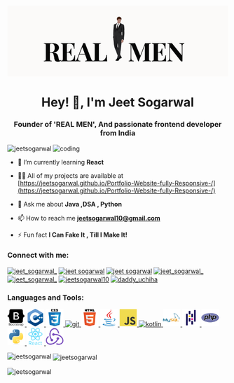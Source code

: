 ![MasterHead](https://github.com/jeetsogarwal/jeetsogarwal/blob/main/Screenshot%202023-01-02%20at%207.11.17%20PM.png?raw=true)

<h1 align="center">Hey! 👋, I'm Jeet Sogarwal</h1>
<h3 align="center">Founder of 'REAL MEN', And passionate frontend developer from India</h3>
<img align="right" alt="coding" width="400" src="https://github.com/jeetsogarwal/jeetsogarwal/blob/main/f.gif”>

<p align="left"> <img src="https://komarev.com/ghpvc/?username=jeetsogarwal&label=Profile%20views&color=0e75b6&style=flat" alt="jeetsogarwal" /> </p>

- 🌱 I’m currently learning **React**

- 👨‍💻 All of my projects are available at [https://jeetsogarwal.github.io/Portfolio-Website-fully-Responsive-/](https://jeetsogarwal.github.io/Portfolio-Website-fully-Responsive-/)

- 💬 Ask me about **Java ,DSA , Python**

- 📫 How to reach me **jeetsogarwal10@gmail.com**

- ⚡ Fun fact **I Can Fake It , Till I Make It!**

<h3 align="left">Connect with me:</h3>
<p align="left">
<a href="https://twitter.com/jeet_sogarwal_" target="blank"><img align="center" src="https://raw.githubusercontent.com/rahuldkjain/github-profile-readme-generator/master/src/images/icons/Social/twitter.svg" alt="jeet_sogarwal_" height="30" width="40" /></a>
<a href="https://linkedin.com/in/jeet sogarwal" target="blank"><img align="center" src="https://raw.githubusercontent.com/rahuldkjain/github-profile-readme-generator/master/src/images/icons/Social/linked-in-alt.svg" alt="jeet sogarwal" height="30" width="40" /></a>
<a href="https://fb.com/jeet sogarwal" target="blank"><img align="center" src="https://raw.githubusercontent.com/rahuldkjain/github-profile-readme-generator/master/src/images/icons/Social/facebook.svg" alt="jeet sogarwal" height="30" width="40" /></a>
<a href="https://instagram.com/jeet_sogarwal_" target="blank"><img align="center" src="https://raw.githubusercontent.com/rahuldkjain/github-profile-readme-generator/master/src/images/icons/Social/instagram.svg" alt="jeet_sogarwal_" height="30" width="40" /></a>
<a href="https://www.codechef.com/users/jeet_sogarwal_" target="blank"><img align="center" src="https://cdn.jsdelivr.net/npm/simple-icons@3.1.0/icons/codechef.svg" alt="jeet_sogarwal_" height="30" width="40" /></a>
<a href="https://www.leetcode.com/jeetsogarwal10" target="blank"><img align="center" src="https://raw.githubusercontent.com/rahuldkjain/github-profile-readme-generator/master/src/images/icons/Social/leet-code.svg" alt="jeetsogarwal10" height="30" width="40" /></a>
<a href="https://discord.gg/daddy_uchiha" target="blank"><img align="center" src="https://raw.githubusercontent.com/rahuldkjain/github-profile-readme-generator/master/src/images/icons/Social/discord.svg" alt="daddy_uchiha" height="30" width="40" /></a>
</p>

<h3 align="left">Languages and Tools:</h3>
<p align="left"> <a href="https://getbootstrap.com" target="_blank" rel="noreferrer"> <img src="https://raw.githubusercontent.com/devicons/devicon/master/icons/bootstrap/bootstrap-plain-wordmark.svg" alt="bootstrap" width="40" height="40"/> </a> <a href="https://www.w3schools.com/cpp/" target="_blank" rel="noreferrer"> <img src="https://raw.githubusercontent.com/devicons/devicon/master/icons/cplusplus/cplusplus-original.svg" alt="cplusplus" width="40" height="40"/> </a> <a href="https://www.w3schools.com/css/" target="_blank" rel="noreferrer"> <img src="https://raw.githubusercontent.com/devicons/devicon/master/icons/css3/css3-original-wordmark.svg" alt="css3" width="40" height="40"/> </a> <a href="https://git-scm.com/" target="_blank" rel="noreferrer"> <img src="https://www.vectorlogo.zone/logos/git-scm/git-scm-icon.svg" alt="git" width="40" height="40"/> </a> <a href="https://www.w3.org/html/" target="_blank" rel="noreferrer"> <img src="https://raw.githubusercontent.com/devicons/devicon/master/icons/html5/html5-original-wordmark.svg" alt="html5" width="40" height="40"/> </a> <a href="https://www.java.com" target="_blank" rel="noreferrer"> <img src="https://raw.githubusercontent.com/devicons/devicon/master/icons/java/java-original.svg" alt="java" width="40" height="40"/> </a> <a href="https://developer.mozilla.org/en-US/docs/Web/JavaScript" target="_blank" rel="noreferrer"> <img src="https://raw.githubusercontent.com/devicons/devicon/master/icons/javascript/javascript-original.svg" alt="javascript" width="40" height="40"/> </a> <a href="https://kotlinlang.org" target="_blank" rel="noreferrer"> <img src="https://www.vectorlogo.zone/logos/kotlinlang/kotlinlang-icon.svg" alt="kotlin" width="40" height="40"/> </a> <a href="https://www.mysql.com/" target="_blank" rel="noreferrer"> <img src="https://raw.githubusercontent.com/devicons/devicon/master/icons/mysql/mysql-original-wordmark.svg" alt="mysql" width="40" height="40"/> </a> <a href="https://pandas.pydata.org/" target="_blank" rel="noreferrer"> <img src="https://raw.githubusercontent.com/devicons/devicon/2ae2a900d2f041da66e950e4d48052658d850630/icons/pandas/pandas-original.svg" alt="pandas" width="40" height="40"/> </a> <a href="https://www.php.net" target="_blank" rel="noreferrer"> <img src="https://raw.githubusercontent.com/devicons/devicon/master/icons/php/php-original.svg" alt="php" width="40" height="40"/> </a> <a href="https://www.python.org" target="_blank" rel="noreferrer"> <img src="https://raw.githubusercontent.com/devicons/devicon/master/icons/python/python-original.svg" alt="python" width="40" height="40"/> </a> <a href="https://reactjs.org/" target="_blank" rel="noreferrer"> <img src="https://raw.githubusercontent.com/devicons/devicon/master/icons/react/react-original-wordmark.svg" alt="react" width="40" height="40"/> </a> <a href="https://redux.js.org" target="_blank" rel="noreferrer"> <img src="https://raw.githubusercontent.com/devicons/devicon/master/icons/redux/redux-original.svg" alt="redux" width="40" height="40"/> </a> </p>

<p><img align="left" src="https://github-readme-stats.vercel.app/api/top-langs?username=jeetsogarwal&show_icons=true&locale=en&layout=compact" alt="jeetsogarwal" /></p>

<p>&nbsp;<img align="center" src="https://github-readme-stats.vercel.app/api?username=jeetsogarwal&show_icons=true&locale=en" alt="jeetsogarwal" /></p>

<p><img align="center" src="https://github-readme-streak-stats.herokuapp.com/?user=jeetsogarwal&" alt="jeetsogarwal" /></p>
